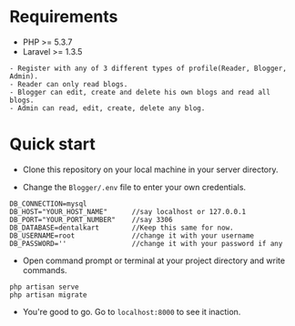 Requirements
============
* PHP >= 5.3.7
* Laravel >= 1.3.5

```
- Register with any of 3 different types of profile(Reader, Blogger, Admin).
- Reader can only read blogs.
- Blogger can edit, create and delete his own blogs and read all blogs.
- Admin can read, edit, create, delete any blog.
```

# Quick start
- Clone this repository on your local machine in your server directory.

- Change the <code>Blogger/.env</code> file to enter your own credentials.
```
DB_CONNECTION=mysql
DB_HOST="YOUR_HOST_NAME"      //say localhost or 127.0.0.1
DB_PORT="YOUR_PORT_NUMBER"    //say 3306
DB_DATABASE=dentalkart        //Keep this same for now.
DB_USERNAME=root              //change it with your username
DB_PASSWORD=''                //change it with your password if any
```
- Open command prompt or terminal at your project directory and write commands.
```
php artisan serve
php artisan migrate
```

- You're good to go. Go to <code>localhost:8000</code> to see it inaction.
